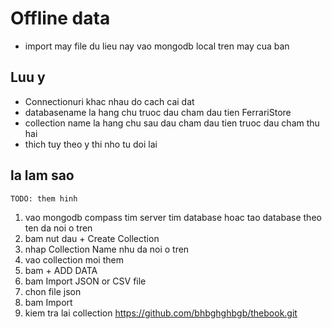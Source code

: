 # Offline data

- import may file du lieu nay vao mongodb local tren may cua ban

## Luu y

- Connectionuri khac nhau do cach cai dat
- databasename la hang chu truoc dau cham dau tien FerrariStore
- collection name la hang chu sau dau cham dau tien truoc dau cham thu hai
- thich tuy theo y thi nho tu doi lai

## la lam sao

`TODO: them hinh`
1. vao mongodb compass tim server tim database hoac tao database theo ten da noi o tren
2. bam nut dau + Create Collection
3. nhap Collection Name nhu da noi o tren
4. vao collection moi them
5. bam + ADD DATA
6. bam Import JSON or CSV file
7. chon file json
8. bam Import
9. kiem tra lai collection
https://github.com/bhbghghbgb/thebook.git